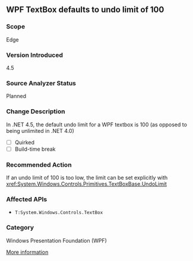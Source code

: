 ## WPF TextBox defaults to undo limit of 100

### Scope
Edge

### Version Introduced
4.5

### Source Analyzer Status
Planned

### Change Description
In .NET 4.5, the default undo limit for a WPF textbox is 100 (as opposed to being unlimited in .NET 4.0)

- [ ] Quirked
- [ ] Build-time break

### Recommended Action
If an undo limit of 100 is too low, the limit can be set explicitly with <xref:System.Windows.Controls.Primitives.TextBoxBase.UndoLimit>

### Affected APIs
* `T:System.Windows.Controls.TextBox`

### Category
Windows Presentation Foundation (WPF)

[More information](https://msdn.microsoft.com/en-us/library/hh367887(v=vs.110).aspx)

<!-- breaking change id: 51 -->
